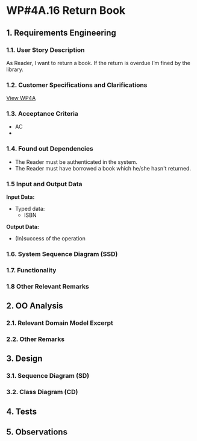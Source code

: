 # WP#4A.16 Return Book
## 1. Requirements Engineering
### 1.1. User Story Description


As Reader, I want to return a book. If the return is overdue I’m fined by the library.

### 1.2. Customer Specifications and Clarifications

[View WP4A](../WP4A-Lendings.md/#12-customer-specifications-and-clarifications)

### 1.3. Acceptance Criteria
- AC
-
### 1.4. Found out Dependencies
- The Reader must be authenticated in the system.
- The Reader must have borrowed a book which he/she hasn't returned.
### 1.5 Input and Output Data

**Input Data:**

* Typed data:
    * ISBN

**Output Data:**

* (In)success of the operation


### 1.6. System Sequence Diagram (SSD)
### 1.7. Functionality
### 1.8 Other Relevant Remarks
## 2. OO Analysis
### 2.1. Relevant Domain Model Excerpt
### 2.2. Other Remarks
## 3. Design
### 3.1. Sequence Diagram (SD)
### 3.2. Class Diagram (CD)
## 4. Tests
## 5. Observations

